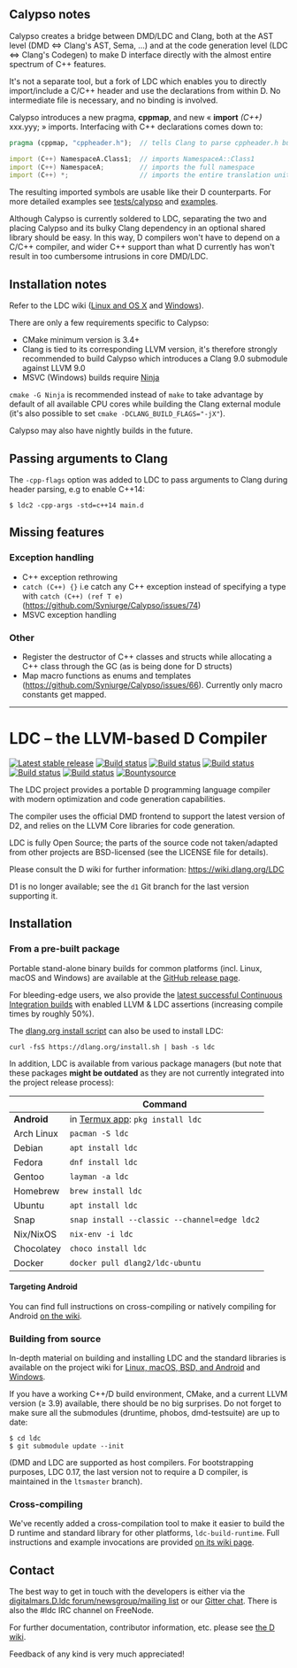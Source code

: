 Calypso notes
------------

Calypso creates a bridge between DMD/LDC and Clang, both at the AST level (DMD <=> Clang's AST, Sema, ...) and at the code generation level (LDC <=> Clang's Codegen) to make D interface directly with the almost entire spectrum of C++ features.

It's not a separate tool, but a fork of LDC which enables you to directly import/include a C/C++ header and use the declarations from within D. No intermediate file is necessary, and no binding is involved.

Calypso introduces a new pragma, **cppmap**, and new « **import** *(C++)* xxx.yyy; » imports. Interfacing with C++ declarations comes down to:

```D
pragma (cppmap, "cppheader.h");  // tells Clang to parse cppheader.h but do not import anything

import (C++) NamespaceA.Class1;  // imports NamespaceA::Class1
import (C++) NamespaceA;         // imports the full namespace
import (C++) *;                  // imports the entire translation unit
```

The resulting imported symbols are usable like their D counterparts. For more detailed examples see [tests/calypso](tests/calypso) and [examples](examples).

Although Calypso is currently soldered to LDC, separating the two and placing Calypso and its bulky Clang dependency in an optional shared library should be easy. In this way, D compilers won't have to depend on a C/C++ compiler, and wider C++ support than what D currently has won't result in too cumbersome intrusions in core DMD/LDC.

Installation notes
-------

Refer to the LDC wiki ([Linux and OS X](http://wiki.dlang.org/Building_LDC_from_source) and
[Windows](http://wiki.dlang.org/Building_and_hacking_LDC_on_Windows_using_MSVC)).

There are only a few requirements specific to Calypso:
- CMake minimum version is 3.4+
- Clang is tied to its corresponding LLVM version, it's therefore strongly recommended to build Calypso which introduces a Clang 9.0 submodule against LLVM 9.0
- MSVC (Windows) builds require [Ninja](https://ninja-build.org/)

`cmake -G Ninja` is recommended instead of `make` to take advantage by default of all available CPU cores while building the Clang external module (it's also possible to set `cmake -DCLANG_BUILD_FLAGS="-jX"`).

Calypso may also have nightly builds in the future.

## Passing arguments to Clang

The `-cpp-flags` option was added to LDC to pass arguments to Clang during header parsing, e.g to enable C++14:

    $ ldc2 -cpp-args -std=c++14 main.d


## Missing features

### Exception handling
* C++ exception rethrowing
* `catch (C++) {}` i.e catch any C++ exception instead of specifying a type with `catch (C++) (ref T e)` (https://github.com/Syniurge/Calypso/issues/74)
* MSVC exception handling

### Other
* Register the destructor of C++ classes and structs while allocating a C++ class through the GC (as is being done for D structs)
* Map macro functions as enums and templates (https://github.com/Syniurge/Calypso/issues/66). Currently only macro constants get mapped.

*****

LDC – the LLVM-based D Compiler
===============================

[![Latest stable release](https://img.shields.io/github/release/ldc-developers/ldc.svg?label=stable)][0]
[![Build status](https://img.shields.io/azure-devops/build/ldc-developers/ldc/Azure%20Pipeline/master.svg?label=Azure%20Pipelines&logo=data%3Aimage%2Fpng%3Bbase64%2CiVBORw0KGgoAAAANSUhEUgAAAA4AAAAOCAMAAAAolt3jAAACEFBMVEUAAAA6XqwmPnQdMV1FddwcOHgaRKEiV8kaTsB5ksgXTL8USr5tkdwQRro2WKFIdNVMe%2BEAAABDbsxKe%2BM7Y7xGdt4vXL4yYccyYccxYMYzY8lAcdovXsU%2BcuM7b%2BE4aNIjUrgkVsI3a9wzYskoTZwaQJIfT7UpXMk1a98xZtYsWbkAAAAXPZAcPopRfNsgVMSSr%2B10irtEWYltj9tOetsvZt4aTsCRruxxiLhab5wYPIofVMYXTL%2BQru12j8Nuhrd0iroJL4ITRbITSb4USr6RsPGOre2OrOyOrOwNNY0QQ7MQRLVOfuVNfeZMfeZNfeZOfuZLfOZVg%2BdjjulVg%2BdLfOVLfOZIeeVSgeeMrPChvPSLq%2FBSgeZIeeVFd%2BREduRdieifuvSivPSeufNciOhDduQvX8YvX8YvX8Y3adNBdeNCdeRBdORMfeaHqPCduPOGqO9LfOZBdeQrXMUrXMUrXMUwYcs9cOA%2Fc%2BQ%2Fc%2BRCduU%2Fc%2BRJeuVWhOhIeuU%2Fc%2BQoWcQoWcQpWsY2adk8ceM8ceNLfelVhe0%2Fc%2BQ7cOM7cOM7cOMtYdE4buM5buNIe%2BlYiO9Heug5b%2BM5buM5buNFeehVhu9EeOg1bOI1bOI1a%2BFUhe9BdugzauIyauIwZt4mW88vZ%2BEpX9cfU8caTsAgVs0YTcEXS78XTL8USb4USb4USr4QR70QR70QR7z%2F%2F%2F%2FAAfjuAAAATHRSTlMAAAAAAAAAAAAAAAAAABOy8gBx%2BjfhdIB%2Ff3%2FD%2Ff34rsD932wQI7LY7sEyARspq4B3HAuTqe5%2F7joJJtd%2F8mo8HhWs%2Fn%2F%2B8%2FN4IL9yt9ocBQAAAH9JREFUCB0FwSE2BkAUBtDvzrzzZsp%2FNFkhWIBGoNmARWArBEn516JbAEezDM29kiQOruFDkowTbkAlmaZbwCm4A1TfA0A9AMCxDgB4G848ArzgHM%2FglZ%2F6vaBBf%2F%2BlLvHuCUsy1vrq7qqqHsnovlprHeecWzL23vtzrTnnGsk%2F9ugOvKlHC3gAAAAASUVORK5CYII%3D)][1]
[![Build status](https://img.shields.io/circleci/project/github/ldc-developers/ldc/master.svg?logo=circleci&label=CircleCI)][2]
[![Build status](https://semaphoreci.com/api/v1/ldc-developers/ldc/branches/master/shields_badge.svg)][3]
[![Build status](https://img.shields.io/shippable/5b6826467dafeb0700d693e5/master.svg?label=Shippable&logo=data%3Aimage%2Fpng%3Bbase64%2CiVBORw0KGgoAAAANSUhEUgAAAA4AAAAOCAMAAAAolt3jAAAB71BMVEUAAAAGBgY3NTVeW1uCgYGMi4tnZWVycXH%2Fu0TIZQBaV1dDQUKVk5Nsa2wNCgqGhYVvbG0BAQECAgICAQBNTVlsbXckIyIAAAAdGxt4d3eKiYpwbWVwbGSIhoeHhoY%2FPDxRT0%2Bko6PIyMjFxcWvrq5aWFhQTU2zsrLt7e22tbVeXV0AAACSk5To6Onl5uaLjY4AAABeMiJ5UkN%2BRCtrLxWTRyuZOhGEQiqENhVVMSaAPyd%2FSjeEQSSFNBJULBsBAABzbWybmpuMi4xcVVUJAABNSkqUk5N7e3wxLi9jYWGbmprBwsOjpKWKiotSUFFFQ0OCgYKdnZ6Li4xrams5NzgAAAA8OTo%2BPDwAAABycnRrXzluYTZkY2XS0tNYVEl5Zyx7aCxVT0LFxMXw8PDu7u%2FDwsJtZUx%2Bayl%2BaypuZEjBwL%2Fv8PGrmI%2BOhm5sYDxbUS9dUS5dUS5bUDBtYT2TinOqjYCoTCmJRChLPSpGQz5PTk9AP0JAP0JPTk9GQz5LPCiUOxO3QA2pTiuNRChlVlKOjo%2Bqqqt2dnd5eHqoqKmOj5BrV0%2BSORKzQA6IgoCcm5uioaGbm5ycnJyioaGamZmKgX7AwMCsq6u9vr68vL2vrq2%2Bvb20tLS3t7exsbKxsrK2tratra2pqaqbm5z%2F%2F%2F%2FE7yMkAAAAWXRSTlMAAAAAAAAAAAAAAAAAAAAAAAAAAwoMBQAJRZK8w6VbEB2Z8PirIxiw%2F7kdAHv%2B%2F3oAgt3ejvn2vrQ0sPDvrC8Kbfn3ZgkTtKwPKrn8%2B7MlF3G7uWwVAQsKAQ1Y5csAAACJSURBVAjXTckxS0IBAEbR74hIiAg5NDm4OznIwyJQaGsU9R8q4uwSoYNYvyJoaGkRIZoiaHiJ3u1wJYkWfCaRVG6UffxGqm0KvPL%2Bo9ahX94Xb7rlgx16bp3a0B85t1Y8XnBlwPgfC1wVTE7aS%2F3OFMztviWNe2aWbL8iaRqC52MiSa4f8HRI8ge%2FnBov5mGOrQAAAABJRU5ErkJggg%3D%3D)][4]
[![Build status](https://img.shields.io/travis/ldc-developers/ldc/master.svg?logo=travis&label=Travis%20CI)][5]
[![Bountysource](https://www.bountysource.com/badge/tracker?tracker_id=283332)][6]

The LDC project provides a portable D programming language compiler
with modern optimization and code generation capabilities.

The compiler uses the official DMD frontend to support the latest
version of D2, and relies on the LLVM Core libraries for code
generation.

LDC is fully Open Source; the parts of the source code not taken/adapted from
other projects are BSD-licensed (see the LICENSE file for details).

Please consult the D wiki for further information:
https://wiki.dlang.org/LDC

D1 is no longer available; see the `d1` Git branch for the last
version supporting it.


Installation
------------

### From a pre-built package

Portable stand-alone binary builds for common platforms (incl. Linux,
macOS and Windows) are available at the
[GitHub release page](https://github.com/ldc-developers/ldc/releases).

For bleeding-edge users, we also provide the [latest successful
Continuous Integration builds](https://github.com/ldc-developers/ldc/releases/tag/CI)
with enabled LLVM & LDC assertions (increasing compile times by roughly 50%).

The [dlang.org install script](https://dlang.org/install.html)
can also be used to install LDC:

    curl -fsS https://dlang.org/install.sh | bash -s ldc

In addition, LDC is available from various package managers
(but note that these packages **might be outdated** as they are
not currently integrated into the project release process):

|              | Command                                      |
| ------------ | -------------------------------------------- |
| **Android**  | in [Termux app](https://play.google.com/store/apps/details?id=com.termux&hl=en): `pkg install ldc` |
| Arch Linux   | `pacman -S ldc`                              |
| Debian       | `apt install ldc`                            |
| Fedora       | `dnf install ldc`                            |
| Gentoo       | `layman -a ldc`                              |
| Homebrew     | `brew install ldc`                           |
| Ubuntu       | `apt install ldc`                            |
| Snap         | `snap install --classic --channel=edge ldc2` |
| Nix/NixOS    | `nix-env -i ldc`                             |
| Chocolatey   | `choco install ldc`                          |
| Docker       | `docker pull dlang2/ldc-ubuntu`              |

#### Targeting Android

You can find full instructions on cross-compiling or natively compiling
for Android [on the wiki](https://wiki.dlang.org/Build_D_for_Android).

### Building from source

In-depth material on building and installing LDC and the standard
libraries is available on the project wiki for
[Linux, macOS, BSD, and Android](http://wiki.dlang.org/Building_LDC_from_source) and
[Windows](http://wiki.dlang.org/Building_and_hacking_LDC_on_Windows_using_MSVC).

If you have a working C++/D build environment, CMake, and a current LLVM
version (≥ 3.9) available, there should be no big surprises. Do not
forget to make sure all the submodules (druntime, phobos, dmd-testsuite)
are up to date:

    $ cd ldc
    $ git submodule update --init

(DMD and LDC are supported as host compilers. For bootstrapping
purposes, LDC 0.17, the last version not to require a D compiler, is
maintained in the `ltsmaster` branch).

### Cross-compiling

We've recently added a cross-compilation tool to make it easier to build the D
runtime and standard library for other platforms, `ldc-build-runtime`. Full
instructions and example invocations are provided
[on its wiki page](https://wiki.dlang.org/Building_LDC_runtime_libraries).

Contact
-------

The best way to get in touch with the developers is either via the
[digitalmars.D.ldc forum/newsgroup/mailing list](https://forum.dlang.org)
or our [Gitter chat](http://gitter.im/ldc-developers/main).
There is also the #ldc IRC channel on FreeNode.

For further documentation, contributor information, etc. please see
[the D wiki](https://wiki.dlang.org/LDC).

Feedback of any kind is very much appreciated!


[0]: https://github.com/ldc-developers/ldc/releases/latest
[1]: https://dev.azure.com/ldc-developers/ldc/_build/latest?definitionId=1&branchName=master
[2]: https://circleci.com/gh/ldc-developers/ldc/tree/master
[3]: https://semaphoreci.com/ldc-developers/ldc/branches/master "Semaphore"
[4]: https://app.shippable.com/github/ldc-developers/ldc/runs?branchName=master
[5]: https://travis-ci.org/ldc-developers/ldc/branches
[6]: https://www.bountysource.com/teams/ldc-developers/issues

